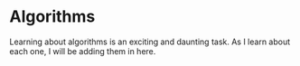 # Algorithms

Learning about algorithms is an exciting and daunting task. As I learn about each one, I will be adding them in here.
